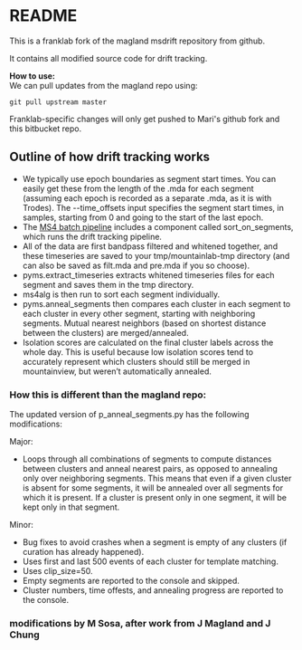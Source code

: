 # README #

This is a franklab fork of the magland msdrift repository from github.

It contains all modified source code for drift tracking.

**How to use:**  
We can pull updates from the magland repo using:
```
git pull upstream master
```

Franklab-specific changes will only get pushed to Mari's github fork and this bitbucket repo.

## Outline of how drift tracking works ##

*  We typically use epoch boundaries as segment start times.  You can easily get these from the length of the .mda for each segment (assuming each epoch is recorded as a separate .mda, as it is with Trodes).  The --time_offsets input specifies the segment start times, in samples, starting from 0 and going to the start of the last epoch.  
*  The [MS4 batch pipeline](https://bitbucket.org/franklab/franklab_ms4/src/master/) includes a component called sort_on_segments, which runs the drift tracking pipeline.
*  All of the data are first bandpass filtered and whitened together, and these timeseries are saved to your tmp/mountainlab-tmp directory (and can also be saved as filt.mda and pre.mda if you so choose).
*  pyms.extract_timeseries extracts whitened timeseries files for each segment and saves them in the tmp directory.
*  ms4alg is then run to sort each segment individually. 
*  pyms.anneal_segments then compares each cluster in each segment to each cluster in every other segment, starting with neighboring segments.  Mutual nearest neighbors (based on shortest distance between the clusters) are merged/annealed.
*  Isolation scores are calculated on the final cluster labels across the whole day.  This is useful because low isolation scores tend to accurately represent which clusters should still be merged in mountainview, but weren’t automatically annealed. 

### How this is different than the magland repo: 
The updated version of p_anneal_segments.py has the following modifications:

Major:

*  Loops through all combinations of segments to compute distances between clusters and anneal nearest pairs, as opposed to annealing only over neighboring segments. This means that even if a given cluster is absent for some segments, it will be annealed over all segments for which it is present.  If a cluster is present only in one segment, it will be kept only in that segment.

Minor: 

*  Bug fixes to avoid crashes when a segment is empty of any clusters (if curation has already happened).  
*  Uses first and last 500 events of each cluster for template matching.  
*  Uses clip_size=50.  
*  Empty segments are reported to the console and skipped.  
*  Cluster numbers, time offests, and annealing progress are reported to the console.  

### modifications by M Sosa, after work from J Magland and J Chung